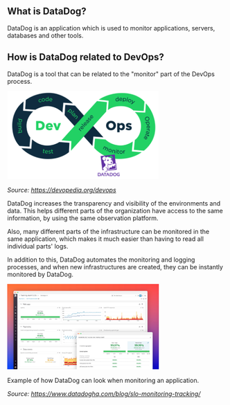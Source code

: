 
## What is DataDog? 

DataDog is an application which is used to monitor applications, servers, databases and other tools. 

## How is DataDog related to DevOps? 

DataDog is a tool that can be related to the "monitor" part of the DevOps process.

<img src="https://github.com/andrebrogard/katacoda-scenarios/blob/main/datadog-tutorial/devops_process.png?raw=true" alt="Devops_Process" width="350px" />

*Source: https://devopedia.org/devops*

DataDog increases the transparency and visibility of the environments and data. This helps different parts of the organization have access to the same information, by using the same observation platform. 

Also, many different parts of the infrastructure can be monitored in the same application, which makes it much easier than having to read all individual parts' logs. 

In addition to this, DataDog automates the monitoring and logging processes, and when new infrastructures are created, they can be instantly monitored by DataDog. 

<img src="https://github.com/andrebrogard/katacoda-scenarios/blob/main/datadog-tutorial/example.jpeg?raw=true" alt="Example" width="350px" />

Example of how DataDog can look when monitoring an application.

*Source: https://www.datadoghq.com/blog/slo-monitoring-tracking/*